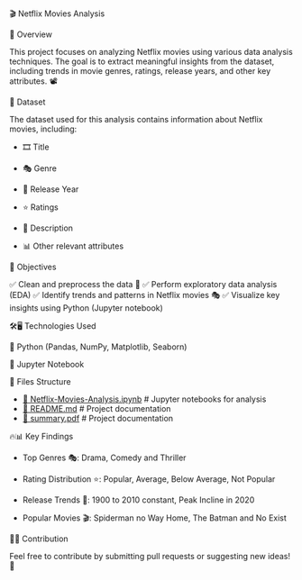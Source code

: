 🎬 Netflix Movies Analysis

📌 Overview

This project focuses on analyzing Netflix movies using various data analysis techniques. The goal is to extract meaningful insights from the dataset, including trends in movie genres, ratings, release years, and other key attributes. 📽️

📂 Dataset

The dataset used for this analysis contains information about Netflix movies, including:

- 🎞 Title

- 🎭 Genre

- 📅 Release Year

- ⭐ Ratings

- 📝 Description

- 📊 Other relevant attributes

🎯 Objectives

✅ Clean and preprocess the data 🧹
✅ Perform exploratory data analysis (EDA)
✅ Identify trends and patterns in Netflix movies 🎭
✅ Visualize key insights using Python (Jupyter notebook)

🛠🖥️ Technologies Used

🐍 Python (Pandas, NumPy, Matplotlib, Seaborn)

📓 Jupyter Notebook

📁 Files Structure

- [📒 Netflix-Movies-Analysis.ipynb](https://github.com/jaytamkhane/Netflix-Movies-Analysis/blob/main/Netflix%20Movies%20Analysis.ipynb)            # Jupyter notebooks for analysis
- [📜 README.md](https://github.com/jaytamkhane/Netflix-Movies-Analysis/blob/main/README.md)                                                        # Project documentation
- [📜 summary.pdf](https://github.com/jaytamkhane/Netflix-Movies-Analysis/blob/main/Netflix_Movies_Analysis_Summary.pdf)                            # Project documentation


🔥📊 Key Findings

- Top Genres 🎭: Drama, Comedy and Thriller

- Rating Distribution ⭐: Popular, Average, Below Average, Not Popular

- Release Trends 📅: 1900 to 2010 constant, Peak Incline in 2020 

- Popular Movies 🎬: Spiderman no Way Home, The Batman and No Exist

🤝🌟 Contribution

Feel free to contribute by submitting pull requests or suggesting new ideas! 🚀
